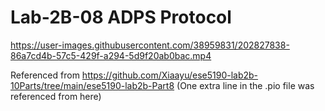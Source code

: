 # Lab-2B-08 ADPS Protocol





https://user-images.githubusercontent.com/38959831/202827838-86a7cd4b-57c5-429f-a294-5d9f20ab0bac.mp4


Referenced from https://github.com/Xiaayu/ese5190-lab2b-10Parts/tree/main/ese5190-lab2b-Part8
(One extra line in the .pio file was referenced from here)

